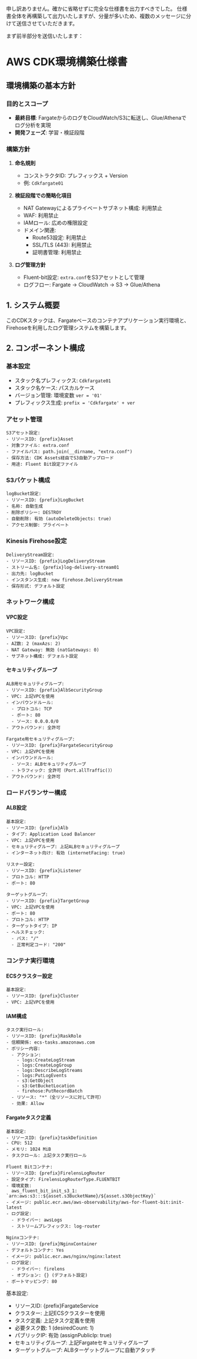 申し訳ありません。確かに省略せずに完全な仕様書を出力すべきでした。
仕様書全体を再構築して出力いたしますが、分量が多いため、複数のメッセージに分けて送信させていただきます。

まず前半部分を送信いたします：

# AWS CDK環境構築仕様書

## 環境構築の基本方針

### 目的とスコープ
- **最終目標**: FargateからのログをCloudWatch/S3に転送し、Glue/Athenaでログ分析を実現
- **開発フェーズ**: 学習・検証段階

### 構築方針
1. **命名規則**
   - コンストラクタID: プレフィックス + Version
   - 例: `Cdkfargate01`

2. **検証段階での簡略化項目**
   - NAT Gatewayによるプライベートサブネット構成: 利用禁止
   - WAF: 利用禁止
   - IAMロール: 広めの権限設定
   - ドメイン関連:
     - Route53設定: 利用禁止
     - SSL/TLS (443): 利用禁止
     - 証明書管理: 利用禁止

3. **ログ管理方針**
   - Fluent-bit設定: `extra.conf`をS3アセットとして管理
   - ログフロー: Fargate → CloudWatch → S3 → Glue/Athena

## 1. システム概要
このCDKスタックは、Fargateベースのコンテナアプリケーション実行環境と、Firehoseを利用したログ管理システムを構築します。

## 2. コンポーネント構成

### 基本設定
- スタック名プレフィックス: `Cdkfargate01`
- スタック名ケース: パスカルケース
- バージョン管理: 環境変数 `ver = '01'`
- プレフィックス生成: `prefix = 'Cdkfargate' + ver`

### アセット管理
```plaintext
S3アセット設定:
- リソースID: {prefix}Asset
- 対象ファイル: extra.conf
- ファイルパス: path.join(__dirname, "extra.conf")
- 保存方法: CDK Assets経由でS3自動アップロード
- 用途: Fluent Bit設定ファイル
```

### S3バケット構成
```plaintext
logBucket設定:
- リソースID: {prefix}LogBucket
- 名称: 自動生成
- 削除ポリシー: DESTROY
- 自動削除: 有効 (autoDeleteObjects: true)
- アクセス制御: プライベート
```

### Kinesis Firehose設定
```plaintext
DeliveryStream設定:
- リソースID: {prefix}LogDeliveryStream
- ストリーム名: {prefix}log-delivery-stream01
- 出力先: logBucket
- インスタンス生成: new firehose.DeliveryStream
- 保存形式: デフォルト設定
```

### ネットワーク構成

#### VPC設定
```plaintext
VPC設定:
- リソースID: {prefix}Vpc
- AZ数: 2 (maxAzs: 2)
- NAT Gateway: 無効 (natGateways: 0)
- サブネット構成: デフォルト設定
```

#### セキュリティグループ
```plaintext
ALB用セキュリティグループ:
- リソースID: {prefix}AlbSecurityGroup
- VPC: 上記VPCを使用
- インバウンドルール:
  - プロトコル: TCP
  - ポート: 80
  - ソース: 0.0.0.0/0
- アウトバウンド: 全許可

Fargate用セキュリティグループ:
- リソースID: {prefix}FargateSecurityGroup
- VPC: 上記VPCを使用
- インバウンドルール:
  - ソース: ALBセキュリティグループ
  - トラフィック: 全許可（Port.allTraffic()）
- アウトバウンド: 全許可
```

### ロードバランサー構成

#### ALB設定
```plaintext
基本設定:
- リソースID: {prefix}Alb
- タイプ: Application Load Balancer
- VPC: 上記VPCを使用
- セキュリティグループ: 上記ALBセキュリティグループ
- インターネット向け: 有効 (internetFacing: true)

リスナー設定:
- リソースID: {prefix}Listener
- プロトコル: HTTP
- ポート: 80

ターゲットグループ:
- リソースID: {prefix}TargetGroup
- VPC: 上記VPCを使用
- ポート: 80
- プロトコル: HTTP
- ターゲットタイプ: IP
- ヘルスチェック:
  - パス: "/"
  - 正常判定コード: "200"
```

### コンテナ実行環境

#### ECSクラスター設定
```plaintext
基本設定:
- リソースID: {prefix}Cluster
- VPC: 上記VPCを使用
```

#### IAM構成
```plaintext
タスク実行ロール:
- リソースID: {prefix}RaskRole
- 信頼関係: ecs-tasks.amazonaws.com
- ポリシー内容:
  - アクション:
    - logs:CreateLogStream
    - logs:CreateLogGroup
    - logs:DescribeLogStreams
    - logs:PutLogEvents
    - s3:GetObject
    - s3:GetBucketLocation
    - firehose:PutRecordBatch
  - リソース: "*"（全リソースに対して許可）
  - 効果: Allow
```

#### Fargateタスク定義
```plaintext
基本設定:
- リソースID: {prefix}taskDefinition
- CPU: 512
- メモリ: 1024 MiB
- タスクロール: 上記タスク実行ロール

Fluent Bitコンテナ:
- リソースID: {prefix}FirelensLogRouter
- 設定タイプ: FirelensLogRouterType.FLUENTBIT
- 環境変数:
  aws_fluent_bit_init_s3_1: `arn:aws:s3:::${asset.s3BucketName}/${asset.s3ObjectKey}`
- イメージ: public.ecr.aws/aws-observability/aws-for-fluent-bit:init-latest
- ログ設定:
  - ドライバー: awsLogs
  - ストリームプレフィックス: log-router

Nginxコンテナ:
- リソースID: {prefix}NginxContainer
- デフォルトコンテナ: Yes
- イメージ: public.ecr.aws/nginx/nginx:latest
- ログ設定:
  - ドライバー: firelens
  - オプション: {} (デフォルト設定)
- ポートマッピング: 80
```

基本設定:
- リソースID: {prefix}FargateService
- クラスター: 上記ECSクラスターを使用
- タスク定義: 上記タスク定義を使用
- 必要タスク数: 1 (desiredCount: 1)
- パブリックIP: 有効 (assignPublicIp: true)
- セキュリティグループ: 上記Fargateセキュリティグループ
- ターゲットグループ: ALBターゲットグループに自動アタッチ
